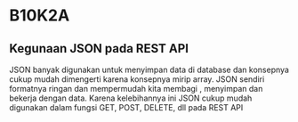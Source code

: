 # B10K2A

## Kegunaan JSON pada REST API
JSON banyak digunakan untuk menyimpan data di database dan konsepnya cukup mudah dimengerti karena konsepnya mirip array.
JSON sendiri formatnya ringan dan mempermudah kita membagi , menyimpan dan bekerja dengan data.
Karena kelebihannya ini JSON cukup mudah digunakan dalam fungsi GET, POST, DELETE, dll pada REST API
